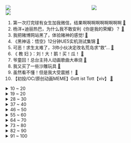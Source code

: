 <div >
	<a style="float:left;width:55%;" href = "https://github.com/anuraghazra/github-readme-stats">
	 <img src = "https://github-readme-stats.vercel.app/api?username=iuuuuuaena&theme=buefy&show_icons=true"/>
	</a>
	<a  style="float:right;width:45%" href = "https://github.com/anuraghazra/github-readme-stats">
	 <img  src="https://github-readme-stats.vercel.app/api/top-langs/?username=anuraghazra&layout=compact"/>
	</a>
	</div>

[![](https://img.shields.io/badge/jxd-@jxdgogogo.xyz-yellowgreen.svg)](https://www.jxdgogogo.xyz)<br>
1. 第一次打完球有女生加我微信，结果啊啊啊啊啊啊啊啊啊 [:link:](//www.bilibili.com/video/BV15M4y1V7y5) <br>
2. 杨洋+迪丽热巴，为什么我不敢安利《你是我的荣耀》？ [:link:](//www.bilibili.com/video/BV1xU4y1E7bv) <br>
3. 我把赌博网站黑了，体验赌神的感觉! [:link:](//www.bilibili.com/video/BV1TP4y1p7oQ) <br>
4. 《黑神话：悟空》12分钟UE5实机测试集锦 [:link:](//www.bilibili.com/video/BV1y64y1q757) <br>
5. 可恶！求生太难了，3帅小伙决定改名荒岛求“救”... [:link:](//www.bilibili.com/video/BV1x341167uQ) <br>
6. 《 教 妇 》：刘！大！鹅！买！瓜！ [:link:](//www.bilibili.com/video/BV1vM4y1L7JH) <br>
7. 爷童回！总台主持人动画歌曲大串烧 [:link:](//www.bilibili.com/video/BV1TQ4y117VV) <br>
8. 我又买了一些沙雕玩具 [:link:](//www.bilibili.com/video/BV1wf4y1G71M) <br>
9. 虽然看不懂！但是我大受震撼！ [:link:](//www.bilibili.com/video/BV1464y1e7XB) <br>
10. 【初投/OC/原创动画MEME】Gott ist Tott【viv】 [:link:](//www.bilibili.com/video/BV1KU4y1E733) <br>
<details>
<summary>10 ~ 20</summary>

11. 对不起，我超常发挥了 [:link:](//www.bilibili.com/video/BV1KU4y1E7eR) <br>
12. 业精于勤，荒于嬉 [:link:](//www.bilibili.com/video/BV17b4y1S79V) <br>
13. 【猫鼠电音】STAY [:link:](//www.bilibili.com/video/BV1Tf4y1G78y) <br>
14. 1920-2020 百年变迁，我眼中的中国女性真实之美。 [:link:](//www.bilibili.com/video/BV1Uf4y137yN) <br>
15. 《我叫玛丽苏》 [:link:](//www.bilibili.com/video/BV1vg41157eW) <br>
16. 一指头戳下去，我人傻了！ [:link:](//www.bilibili.com/video/BV1Kv411N7NW) <br>
17. 对不起，又让你们失望了 [:link:](//www.bilibili.com/video/BV1Zh411i7wn) <br>
18. 【游戏侦查冰】假弥勒代表了什么？带你看懂《黑神话：悟空》新演示中的小细节 [:link:](//www.bilibili.com/video/BV1ro4y1U7oJ) <br>
19. 17个简单有趣的小食谱 有手就能做系列 [:link:](//www.bilibili.com/video/BV19o4y1U71q) <br>
</details>
<details>
<summary>19 ~ 20</summary>

20. 射 雕 英 雄 传 ！ [:link:](//www.bilibili.com/video/BV1zU4y1E7yv) <br>
21. 新番时光机！十年前的观众都在看什么神片？「2011年7月新番导视」 [:link:](//www.bilibili.com/video/BV1sA411A7JD) <br>
22. 对不起！我通关了？！！ [:link:](//www.bilibili.com/video/BV1Ng411L7fT) <br>
23. 《反方向的钟》你 为什么不爱我 [:link:](//www.bilibili.com/video/BV1B64y1q7Cw) <br>
24. 寂远无妄之国：《原神》稻妻交响音乐现场 [:link:](//www.bilibili.com/video/BV1Cy4y1V7J6) <br>
25. 我在排位里面打出了十万经济 [:link:](//www.bilibili.com/video/BV1S44y1k76x) <br>
26. 极致社死！考完试后村里架起横幅，全村看我走红毯..【翼刀奇闻录】 [:link:](//www.bilibili.com/video/BV1qP4y1s7Ef) <br>
27. 最残忍的黑社会-孙小果（扫黑风暴孙兴原型） [:link:](//www.bilibili.com/video/BV1m44y1y7Wn) <br>
28. 三界四洲不可救【龙崎黑神话解析03】 [:link:](//www.bilibili.com/video/BV18U4y1j765) <br>
</details>
<details>
<summary>28 ~ 30</summary>

29. 对不起，这次我很强！ [:link:](//www.bilibili.com/video/BV1vb4y1S7do) <br>
30. 最骚版⚡你榨干了沉默⚡ [:link:](//www.bilibili.com/video/BV1pM4y1L76p) <br>
31. b站up主起草檄文，直击美国病毒溯源，大快人心！！ [:link:](//www.bilibili.com/video/BV1zf4y1375z) <br>
32. 荡气回肠！A到爆炸！9.2分港产抗日剧《义海豪情》P1 [:link:](//www.bilibili.com/video/BV1H64y1e7rn) <br>
33. 回怼家暴！！课 堂 请 勿 乱 猜 谜 7 [:link:](//www.bilibili.com/video/BV1zv411N73o) <br>
34. 手绘299张！在纸上混剪 [:link:](//www.bilibili.com/video/BV1fo4y1U7XA) <br>
35. 小 心 俄 罗 斯 [:link:](//www.bilibili.com/video/BV1464y1e7uz) <br>
36. 我的回应！关于上期视频的争议 [:link:](//www.bilibili.com/video/BV13b4y1S7E6) <br>
37. 蚝王来了，一个生蚝5斤重，撬开的那一刻我忍不住笑出声了 [:link:](//www.bilibili.com/video/BV1Wg41157mg) <br>
</details>
<details>
<summary>37 ~ 40</summary>

38. 中元节潮汕文化短片《番客》：希望每一个亡灵都有人纪念，每一个人终能落叶归根 [:link:](//www.bilibili.com/video/BV1jP4y1p7Av) <br>
39. 血压狂飙！我要被这黑马新剧气死了！国产罪案剧《扫黑风暴》第二期 [:link:](//www.bilibili.com/video/BV1a64y1e7vL) <br>
40. 自 “油” 美 利 坚 [:link:](//www.bilibili.com/video/BV1q44y1k7xv) <br>
41. “天理怎么还没打死你们俩？” [:link:](//www.bilibili.com/video/BV1p64y1q79t) <br>
42. 人类“舒爽”的瞬间 [:link:](//www.bilibili.com/video/BV1nU4y1E7Go) <br>
43. 你们相信这块木头里有御坂美琴吗 [:link:](//www.bilibili.com/video/BV19h411i7rU) <br>
44. 【时代少年团】《夏日vlog》之大餐准备（上） [:link:](//www.bilibili.com/video/BV1Lb4y1S7jN) <br>
45. 【亦】警惕AI外挂！我写了一个枪枪爆头的视觉AI，又亲手“杀死”了它 [:link:](//www.bilibili.com/video/BV1Lq4y1M7E2) <br>
46. 老爸出差终于回来了 [:link:](//www.bilibili.com/video/BV19q4y1S72L) <br>
</details>
<details>
<summary>46 ~ 50</summary>

47. 谁教你这么剪的？DNA都变异了！ [:link:](//www.bilibili.com/video/BV1Ff4y1G7wN) <br>
48. 对不起，暑假作业就是浪费时间 [:link:](//www.bilibili.com/video/BV1QL4y1e75b) <br>
49. 台上一分钟，台下十年功。 [:link:](//www.bilibili.com/video/BV1AP4y1s7if) <br>
50. 离谱！这是我见过成本最低的番剧！异世界的勇者是我又不是我？——颜文字大冒险#1（上） [:link:](//www.bilibili.com/video/BV1Vv411N7Kq) <br>
51. 翻译翻译，什么才叫奥运精神 [:link:](//www.bilibili.com/video/BV12q4y1S7jC) <br>
52. 央美作业----立体书甄嬛传 [:link:](//www.bilibili.com/video/BV19q4y1M7YB) <br>
53. 坏了，这下真成百岁老人了… [:link:](//www.bilibili.com/video/BV1k64y1q7xs) <br>
54. 小提琴炸街！全程高能演奏《加勒比海盗》 [:link:](//www.bilibili.com/video/BV13P4y1p7jf) <br>
55. 我的世界 但与随机生物绑定终生！？ [:link:](//www.bilibili.com/video/BV12q4y1S7kg) <br>
</details>
<details>
<summary>55 ~ 60</summary>

56. 百万up，一口气花光一年创作激励！ [:link:](//www.bilibili.com/video/BV1TP4y1p7tq) <br>
57. 绝美！央视主持人神仙合奏《左手指月》 [:link:](//www.bilibili.com/video/BV1Cf4y1n76U) <br>
58. 在潘长江直播间斥巨资买酒我能把握住吗？第一款就被坑了！ [:link:](//www.bilibili.com/video/BV19h411i7az) <br>
59. 当蠹虫的「穿墙能力」到了玩家手里！ [:link:](//www.bilibili.com/video/BV1Sq4y1M7MY) <br>
60. 自己从头制作一份牛瘪火锅！含泪喝了三大碗牛瘪底料！ [:link:](//www.bilibili.com/video/BV1Pv411N7aQ) <br>
61. 对不起，我毫无进步 [:link:](//www.bilibili.com/video/BV1SQ4y1y7h4) <br>
62. 我做的免费游戏准备上架steam啦！ [:link:](//www.bilibili.com/video/BV1Qf4y1n7w5) <br>
63. 英文版的《水星记》也能唱出那撕心裂肺的情真意切 [:link:](//www.bilibili.com/video/BV1ao4y1U7v3) <br>
64. 高 质 量 人 类 补 课 现 状 [:link:](//www.bilibili.com/video/BV1ph411i74L) <br>
</details>
<details>
<summary>64 ~ 70</summary>

65. 停更1年，我终于从“猝死”的阴影中走出来了！ [:link:](//www.bilibili.com/video/BV1pQ4y1m7rj) <br>
66. 【谭维维X《易燃易爆炸》】桀骜魔王开嗓，带你燃起战火！ [:link:](//www.bilibili.com/video/BV16g411j7zj) <br>
67. 芜湖大司马等人被芜湖市领导班子接见 [:link:](//www.bilibili.com/video/BV16g41157Ds) <br>
68. 价值两百万的视频.mp4 [:link:](//www.bilibili.com/video/BV1WU4y1E7nK) <br>
69. 1分钟让老板退钱！ [:link:](//www.bilibili.com/video/BV1664y1e7ir) <br>
70. 对不起，我开加速挂了 [:link:](//www.bilibili.com/video/BV1Gy4y1G7PD) <br>
71. 对不起，我 赢 了！！！ [:link:](//www.bilibili.com/video/BV1jQ4y117GF) <br>
72. 【医学博士】毒品是怎样毁掉一个人的？｜新型毒品藏在你身边！ [:link:](//www.bilibili.com/video/BV16q4y1S7E8) <br>
73. 【一猩期#3】我竟然去到了领事馆总领事家里吃饭！ [:link:](//www.bilibili.com/video/BV1y44y1k7bf) <br>
</details>
<details>
<summary>73 ~ 80</summary>

74. 笑死，根本吃不完！ [:link:](//www.bilibili.com/video/BV1wf4y1G7qR) <br>
75. 当你写了个BUG，可惜是究极烂活！ [:link:](//www.bilibili.com/video/BV1AM4y1V7eD) <br>
76. 当我们之中潜藏了个「阴险的小偷」！？ [:link:](//www.bilibili.com/video/BV15M4y1V7c8) <br>
77. ⚡我晒干了沉默⚡最骚版本 [:link:](//www.bilibili.com/video/BV1JA411A7sb) <br>
78. 谁不喜欢元气满满的女孩子勒！？(*ˉ︶ˉ*) [:link:](//www.bilibili.com/video/BV1uP4y1s7La) <br>
79. 《家 里 打 dio 团》 [:link:](//www.bilibili.com/video/BV1PL4y1v7jp) <br>
80. 如果有读心术就好了 [:link:](//www.bilibili.com/video/BV1LQ4y117s5) <br>
81. 游戏氪金玩家必看！教你怎么躲避大数据算法杀熟，助你抽卡SSR、爆落神装、宝箱大赚 [:link:](//www.bilibili.com/video/BV17v411N7Ct) <br>
82. 《黑神话：悟空》全网首通，最快过白龙的竞速攻略!!!你们可以来学习一下技术【狗头】 [:link:](//www.bilibili.com/video/BV1Wf4y1G7Zj) <br>
</details>
<details>
<summary>82 ~ 90</summary>

83. 这些图片承载了我对这个世界所有的回忆 [:link:](//www.bilibili.com/video/BV1rf4y137jo) <br>
84. 你能捏碎原子吗？ [:link:](//www.bilibili.com/video/BV1D3411q7zp) <br>
85. 中学语文课本上隐藏的神作：《桃花源记》 [:link:](//www.bilibili.com/video/BV1vv411N7kp) <br>
86. 【史图馆】中国历代疆域变化 第十二版4K [:link:](//www.bilibili.com/video/BV1wP4y1p7Vp) <br>
87. 【4K60FPS】李克勤《月半小夜曲》神级现场！粤语史诗级神曲！ [:link:](//www.bilibili.com/video/BV14h411i7Uk) <br>
88. 对不起，我才是全场唯一！激燃冲关！【我解说我自己系列】 [:link:](//www.bilibili.com/video/BV1s3411B76P) <br>
89. 人 类 高 质 量 方 块 [:link:](//www.bilibili.com/video/BV1GM4y1V7NQ) <br>
90. 24种哲学气质，你有哪几种？ [:link:](//www.bilibili.com/video/BV1zb4y1U7jn) <br>
91. 黄龄版《琵琶行》，柔美戏腔，梦回千年！ [:link:](//www.bilibili.com/video/BV1Bg411575T) <br>
</details>
<details>
<summary>91 ~ 100</summary>

92. 「倒放挑战实验」我将周杰伦的歌先倒放学唱 再正向播放 产生了奇迹 哈哈哈哈 [:link:](//www.bilibili.com/video/BV1G64y1v7nS) <br>
93. 时代少年团宋亚轩刘耀文合唱《世界上的另一个我》【夏日少年派】 [:link:](//www.bilibili.com/video/BV1jU4y1E77T) <br>
94. 泰拉瑞亚 萌新生存 2 [:link:](//www.bilibili.com/video/BV1bQ4y1h7hV) <br>
95. 厨师长教你：“清蒸鲈鱼”，鲜嫩美味，内附蒸鱼酱油专业调制方法 [:link:](//www.bilibili.com/video/BV1QU4y1j7T4) <br>
96. 高位截瘫用嘴玩LOL卢锡安 高燃五杀升为卢仙！ [:link:](//www.bilibili.com/video/BV1tP4y1p72V) <br>
97. 送外卖的禁止上楼！外卖小哥偷偷地笑出了声！ [:link:](//www.bilibili.com/video/BV1W64y1e7UZ) <br>
98. 液晶电视能否超越 OLED ？华为 V 75 Super 评测 对比三星 QN85A 索尼 A80J [:link:](//www.bilibili.com/video/BV1zM4y1V7du) <br>
99. “梗虽好，但不要贪杯哦” [:link:](//www.bilibili.com/video/BV1gL4y1v7et) <br>
100. 118个元素挨个吃一口，会死多少次？ [:link:](//www.bilibili.com/video/BV1mg411575E) <br>
</details>
